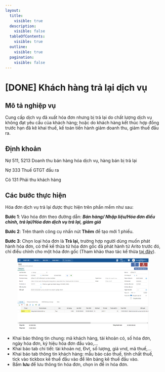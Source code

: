 ```yaml
---
layout:
  title:
    visible: true
  description:
    visible: false
  tableOfContents:
    visible: true
  outline:
    visible: true
  pagination:
    visible: false
---
```


# \[DONE] Khách hàng trả lại dịch vụ

## Mô tả nghiệp vụ

Cung cấp dịch vụ đã xuất hóa đơn nhưng bị trả lại do chất lượng dịch vụ không đạt yêu cầu của khách hàng; hoặc do khách hàng kết thúc hợp đồng trước hạn đã kê khai thuế, kế toán tiến hành giảm doanh thu, giảm thuế đầu ra.

## Định khoản

Nợ 511, 5213 Doanh thu bán hàng hóa dịch vụ, hàng bán bị trả lại

Nợ 333 Thuế GTGT đầu ra

Có 131 Phải thu khách hàng

## Các bước thực hiện

Hóa đơn dịch vụ trả lại được thực hiện trên phần mềm như sau:

**Bước 1**: Vào hóa đơn theo đường dẫn: _**Bán hàng/ Nhập liệu/Hóa đơn điều chỉnh, trả lại/Hóa đơn dịch vụ trả lại, giảm giá**_

**Bước 2**: Trên thanh công cụ nhấn nút **Thêm** để tạo mới 1 phiếu.

**Bước 3**: Chọn loại hóa đơn là **Trả lại,** trường hợp người dùng muốn phát hành hóa đơn, có thể kế thừa từ hóa đơn gốc đã phát hành từ Arito trước đó, chỉ điều chỉnh cho một hóa đơn gốc (Tham khảo thao tác kế thừa [tại đây](../../hoa-don-dien-t/xac-thuc-hoa-don-dieu-chinh.md)).

<figure><img src="../../.gitbook/assets/Hóa đơn trả lại dịch vụ (1).png" alt=""><figcaption></figcaption></figure>

* Khai báo thông tin chung: mã khách hàng, tài khoản có, số hóa đơn, ngày hóa đơn, ký hiệu hóa đơn đầu vào,...
* Khai báo tab chi tiết: tài khoản nợ, Đvt, số lượng, giá vnd, mã thuế,...
* Khai báo tab thông tin khách hàng: mẫu báo cáo thuế, tính chất thuế, tick vào tickbox kê thuế đầu vào để lên bảng kê thuế đầu vào.
* Bấm **lưu** để lưu thông tin hóa đơn, chọn in để in hóa đơn.

